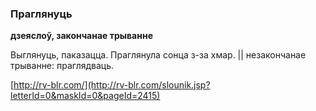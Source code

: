 ### Праглянуць
**дзеяслоў, закончанае трыванне**

Выглянуць, паказацца. Праглянула сонца з-за хмар. || незакончанае трыванне: праглядваць.

<a rel="author">[http://rv-blr.com/](http://rv-blr.com/slounik.jsp?letterId=0&maskId=0&pageId=2415)</a>
